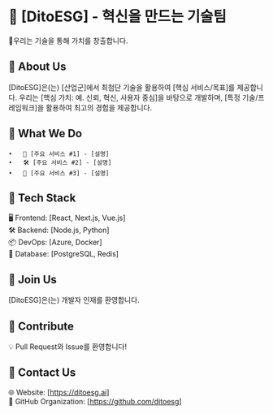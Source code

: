 # 🏢 [DitoESG] - 혁신을 만드는 기술팀
🚀우리는 기술을 통해 가치를 창출합니다.


      
## 📌 About Us
[DitoESG]은(는) [산업군]에서 최첨단 기술을 활용하여 [핵심 서비스/목표]를 제공합니다.
우리는 [핵심 가치: 예. 신뢰, 혁신, 사용자 중심]을 바탕으로 개발하며, [특정 기술/프레임워크]을 활용하여 최고의 경험을 제공합니다.
   
## 📌 What We Do
	•	🎯 [주요 서비스 #1] - [설명]
	•	🛠️ [주요 서비스 #2] - [설명]
	•	📡 [주요 서비스 #3] - [설명]
   
## 📌 Tech Stack
🖥️ Frontend: [React, Next.js, Vue.js]   
🛠️ Backend: [Node.js, Python]   
📦 DevOps: [Azure, Docker]   
🧩 Database: [PostgreSQL, Redis]   
   
## 📌 Join Us
[DitoESG]은(는) 개발자 인재를 환영합니다.
   
   
## 📌 Contribute
💡 Pull Request와 Issue를 환영합니다!
   
   
## 📌 Contact Us
🌐 Website: [https://ditoesg.ai]   
📌 GitHub Organization: [https://github.com/ditoesg]


<!--

**Here are some ideas to get you started:**

🙋‍♀️ A short introduction - what is your organization all about?
🌈 Contribution guidelines - how can the community get involved?
👩‍💻 Useful resources - where can the community find your docs? Is there anything else the community should know?
🍿 Fun facts - what does your team eat for breakfast?
🧙 Remember, you can do mighty things with the power of [Markdown](https://docs.github.com/github/writing-on-github/getting-started-with-writing-and-formatting-on-github/basic-writing-and-formatting-syntax)
-->
